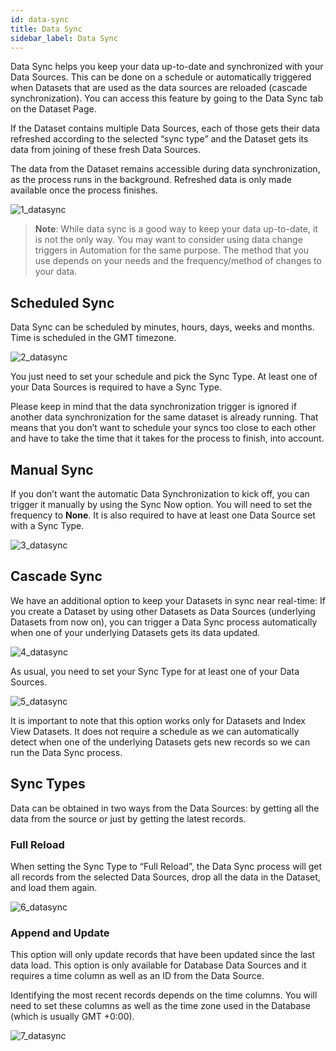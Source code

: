 ```yaml
---
id: data-sync
title: Data Sync
sidebar_label: Data Sync
---
```


<div style={{textAlign: "justify"}}>

Data Sync helps you keep your data up-to-date and synchronized with your Data Sources. This can be done on a schedule or automatically triggered when Datasets that are used as the data sources are reloaded (cascade synchronization). You can access this feature by going to the Data Sync tab on the Dataset Page.

If the Dataset contains multiple Data Sources, each of those gets their data refreshed according to the selected “sync type” and the Dataset gets its data from joining of these fresh Data Sources.

The data from the Dataset remains accessible during data synchronization, as the process runs in the background. Refreshed data is only made available once the process finishes. 


![1_datasync](https://s3.amazonaws.com/cdn.qrvey.com/documentation_assets/ui-docs/datasets/Data+Sync/1_data_sync.png#thumbnail)



> **Note**: While data sync is a good way to keep your data up-to-date, it is not the only way. You may want to consider using data change triggers in Automation for the same purpose. The method that you use depends on your needs and the frequency/method of changes to your data. 


## Scheduled Sync
Data Sync can be scheduled by minutes, hours, days, weeks and months. Time is scheduled in the GMT timezone.

![2_datasync](https://s3.amazonaws.com/cdn.qrvey.com/documentation_assets/ui-docs/datasets/Data+Sync/2_data_sync.png#thumbnail)


You just need to set your schedule and pick the Sync Type. At least one of your Data Sources is required to have a Sync Type.

Please keep in mind that the data synchronization trigger is ignored if another data synchronization for the same dataset is already running. That means that you don’t want to schedule your syncs too close to each other and have to take the time that it takes for the process to finish, into account. 

## Manual Sync
If you don’t want the automatic Data Synchronization to kick off, you can trigger it manually by using the Sync Now option. You will need to set the frequency to **None**. It is also required to have at least one Data Source set with a Sync Type.

![3_datasync](https://s3.amazonaws.com/cdn.qrvey.com/documentation_assets/ui-docs/datasets/Data+Sync/3_data_sync.png#thumbnail)

## Cascade Sync
We have an additional option to keep your Datasets in sync near real-time: If you create a Dataset by using other Datasets as Data Sources (underlying Datasets from now on), you can trigger a Data Sync process automatically when one of your underlying Datasets gets its data updated.

![4_datasync](https://s3.amazonaws.com/cdn.qrvey.com/documentation_assets/ui-docs/datasets/Data+Sync/4_data_sync.png#thumbnail)

As usual, you need to set your Sync Type for at least one of your Data Sources.

![5_datasync](https://s3.amazonaws.com/cdn.qrvey.com/documentation_assets/ui-docs/datasets/Data+Sync/5_data_sync.png#thumbnail)

It is important to note that this option works only for Datasets and Index View Datasets. It does not require a schedule as we can automatically detect when one of the underlying Datasets gets new records so we can run the Data Sync process.

## Sync Types

Data can be obtained in two ways from the Data Sources: by getting all the data from the source or just by getting the latest records.

### Full Reload
When setting the Sync Type to “Full Reload”, the Data Sync process will get all records from the selected Data Sources, drop all the data in the Dataset, and load them again.

![6_datasync](https://s3.amazonaws.com/cdn.qrvey.com/documentation_assets/ui-docs/datasets/Data+Sync/6_data_sync.png#thumbnail)

### Append and Update
This option will only update records that have been updated since the last data load. This option is only available for Database Data Sources and it requires a time column as well as an ID from the Data Source.

Identifying the most recent records depends on the time columns. You will need to set these columns as well as the time zone used in the Database (which is usually GMT +0:00).

![7_datasync](https://s3.amazonaws.com/cdn.qrvey.com/documentation_assets/ui-docs/datasets/Data+Sync/7_data_sync.png#thumbnail)

</div>